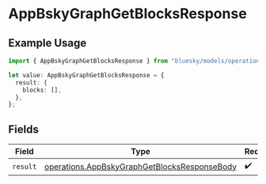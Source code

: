 # AppBskyGraphGetBlocksResponse

## Example Usage

```typescript
import { AppBskyGraphGetBlocksResponse } from "bluesky/models/operations";

let value: AppBskyGraphGetBlocksResponse = {
  result: {
    blocks: [],
  },
};
```

## Fields

| Field                                                                                                        | Type                                                                                                         | Required                                                                                                     | Description                                                                                                  |
| ------------------------------------------------------------------------------------------------------------ | ------------------------------------------------------------------------------------------------------------ | ------------------------------------------------------------------------------------------------------------ | ------------------------------------------------------------------------------------------------------------ |
| `result`                                                                                                     | [operations.AppBskyGraphGetBlocksResponseBody](../../models/operations/appbskygraphgetblocksresponsebody.md) | :heavy_check_mark:                                                                                           | N/A                                                                                                          |